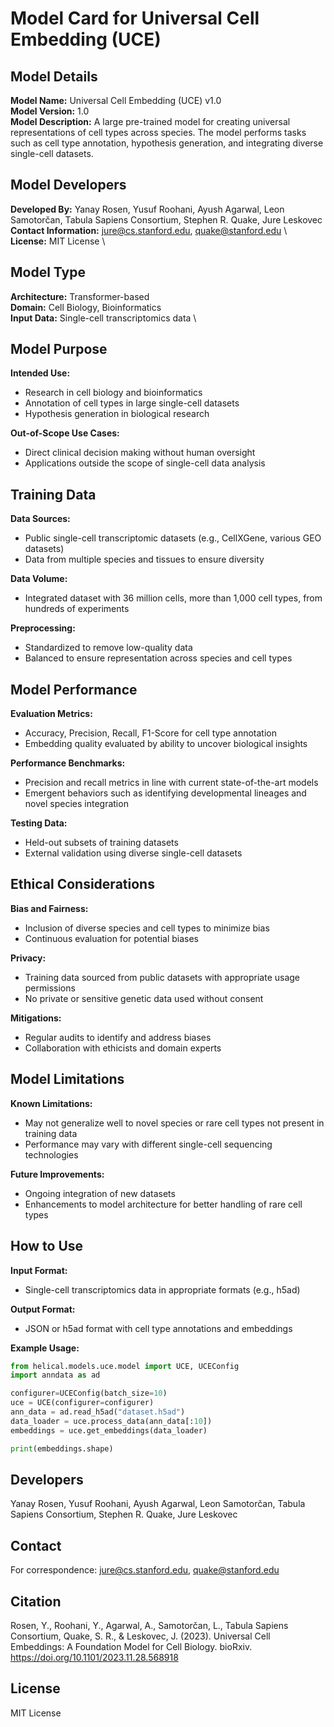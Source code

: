 # Model Card for Universal Cell Embedding (UCE)

## Model Details

**Model Name:** Universal Cell Embedding (UCE) v1.0 \
**Model Version:** 1.0 \
**Model Description:** A large pre-trained model for creating universal representations of cell types across species. The model performs tasks such as cell type annotation, hypothesis generation, and integrating diverse single-cell datasets.

## Model Developers

**Developed By:** Yanay Rosen, Yusuf Roohani, Ayush Agarwal, Leon Samotorčan, Tabula Sapiens Consortium, Stephen R. Quake, Jure Leskovec\
**Contact Information:** jure@cs.stanford.edu, quake@stanford.edu \  
**License:** MIT License \

## Model Type

**Architecture:** Transformer-based \
**Domain:** Cell Biology, Bioinformatics \
**Input Data:** Single-cell transcriptomics data \

## Model Purpose

**Intended Use:**  
- Research in cell biology and bioinformatics
- Annotation of cell types in large single-cell datasets
- Hypothesis generation in biological research

**Out-of-Scope Use Cases:**  
- Direct clinical decision making without human oversight
- Applications outside the scope of single-cell data analysis

## Training Data

**Data Sources:**  
- Public single-cell transcriptomic datasets (e.g., CellXGene, various GEO datasets)
- Data from multiple species and tissues to ensure diversity

**Data Volume:**  
- Integrated dataset with 36 million cells, more than 1,000 cell types, from hundreds of experiments

**Preprocessing:**  
- Standardized to remove low-quality data
- Balanced to ensure representation across species and cell types

## Model Performance

**Evaluation Metrics:**  
- Accuracy, Precision, Recall, F1-Score for cell type annotation
- Embedding quality evaluated by ability to uncover biological insights

**Performance Benchmarks:**  
- Precision and recall metrics in line with current state-of-the-art models
- Emergent behaviors such as identifying developmental lineages and novel species integration

**Testing Data:**  
- Held-out subsets of training datasets
- External validation using diverse single-cell datasets

## Ethical Considerations

**Bias and Fairness:**  
- Inclusion of diverse species and cell types to minimize bias
- Continuous evaluation for potential biases

**Privacy:**  
- Training data sourced from public datasets with appropriate usage permissions
- No private or sensitive genetic data used without consent

**Mitigations:**  
- Regular audits to identify and address biases
- Collaboration with ethicists and domain experts

## Model Limitations

**Known Limitations:**  
- May not generalize well to novel species or rare cell types not present in training data
- Performance may vary with different single-cell sequencing technologies

**Future Improvements:**  
- Ongoing integration of new datasets
- Enhancements to model architecture for better handling of rare cell types

## How to Use

**Input Format:**  
- Single-cell transcriptomics data in appropriate formats (e.g., h5ad)

**Output Format:**  
- JSON or h5ad format with cell type annotations and embeddings

**Example Usage:**
```python
from helical.models.uce.model import UCE, UCEConfig
import anndata as ad

configurer=UCEConfig(batch_size=10)
uce = UCE(configurer=configurer)
ann_data = ad.read_h5ad("dataset.h5ad")
data_loader = uce.process_data(ann_data[:10])
embeddings = uce.get_embeddings(data_loader)

print(embeddings.shape)
```

## Developers

Yanay Rosen, Yusuf Roohani, Ayush Agarwal, Leon Samotorčan, Tabula Sapiens Consortium, Stephen R. Quake, Jure Leskovec

## Contact

For correspondence: jure@cs.stanford.edu, quake@stanford.edu

## Citation

Rosen, Y., Roohani, Y., Agarwal, A., Samotorčan, L., Tabula Sapiens Consortium, Quake, S. R., & Leskovec, J. (2023). Universal Cell Embeddings: A Foundation Model for Cell Biology. bioRxiv. https://doi.org/10.1101/2023.11.28.568918

## License

MIT License